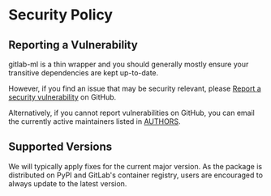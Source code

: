 # Security Policy

## Reporting a Vulnerability

gitlab-ml is a thin wrapper and you should generally mostly ensure your transitive dependencies are kept up-to-date.

However, if you find an issue that may be security relevant, please
[Report a security vulnerability](https://github.com/ahmetoner/gitlab-ml/security/advisories/new)
on GitHub.

Alternatively, if you cannot report vulnerabilities on GitHub,
you can email the currently active maintainers listed in [AUTHORS](https://github.com/ahmetoner/gitlab-ml/blob/main/AUTHORS).

## Supported Versions

We will typically apply fixes for the current major version. As the package is distributed on
PyPI and GitLab's container registry, users are encouraged to always update to the latest version.
